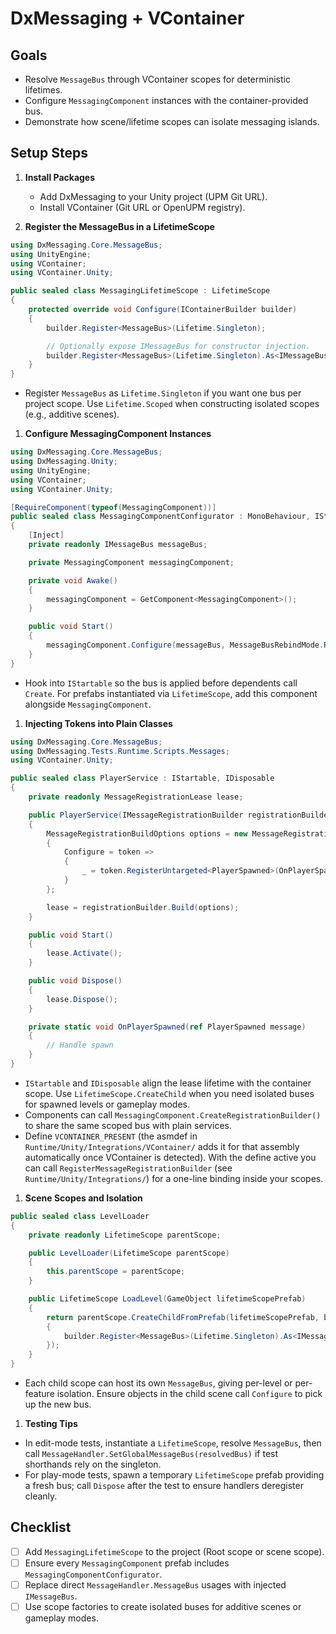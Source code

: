 # DxMessaging + VContainer

## Goals

- Resolve `MessageBus` through VContainer scopes for deterministic lifetimes.
- Configure `MessagingComponent` instances with the container-provided bus.
- Demonstrate how scene/lifetime scopes can isolate messaging islands.

## Setup Steps

1. **Install Packages**
   - Add DxMessaging to your Unity project (UPM Git URL).
   - Install VContainer (Git URL or OpenUPM registry).

1. **Register the MessageBus in a LifetimeScope**

```csharp
using DxMessaging.Core.MessageBus;
using UnityEngine;
using VContainer;
using VContainer.Unity;

public sealed class MessagingLifetimeScope : LifetimeScope
{
    protected override void Configure(IContainerBuilder builder)
    {
        builder.Register<MessageBus>(Lifetime.Singleton);

        // Optionally expose IMessageBus for constructor injection.
        builder.Register<MessageBus>(Lifetime.Singleton).As<IMessageBus>();
    }
}
```

- Register `MessageBus` as `Lifetime.Singleton` if you want one bus per project scope. Use `Lifetime.Scoped` when constructing isolated scopes (e.g., additive scenes).

1. **Configure MessagingComponent Instances**

```csharp
using DxMessaging.Core.MessageBus;
using DxMessaging.Unity;
using UnityEngine;
using VContainer;
using VContainer.Unity;

[RequireComponent(typeof(MessagingComponent))]
public sealed class MessagingComponentConfigurator : MonoBehaviour, IStartable
{
    [Inject]
    private readonly IMessageBus messageBus;

    private MessagingComponent messagingComponent;

    private void Awake()
    {
        messagingComponent = GetComponent<MessagingComponent>();
    }

    public void Start()
    {
        messagingComponent.Configure(messageBus, MessageBusRebindMode.RebindActive);
    }
}
```

- Hook into `IStartable` so the bus is applied before dependents call `Create`. For prefabs instantiated via `LifetimeScope`, add this component alongside `MessagingComponent`.

1. **Injecting Tokens into Plain Classes**

```csharp
using DxMessaging.Core.MessageBus;
using DxMessaging.Tests.Runtime.Scripts.Messages;
using VContainer.Unity;

public sealed class PlayerService : IStartable, IDisposable
{
    private readonly MessageRegistrationLease lease;

    public PlayerService(IMessageRegistrationBuilder registrationBuilder)
    {
        MessageRegistrationBuildOptions options = new MessageRegistrationBuildOptions
        {
            Configure = token =>
            {
                _ = token.RegisterUntargeted<PlayerSpawned>(OnPlayerSpawned);
            }
        };

        lease = registrationBuilder.Build(options);
    }

    public void Start()
    {
        lease.Activate();
    }

    public void Dispose()
    {
        lease.Dispose();
    }

    private static void OnPlayerSpawned(ref PlayerSpawned message)
    {
        // Handle spawn
    }
}
```

- `IStartable` and `IDisposable` align the lease lifetime with the container scope. Use `LifetimeScope.CreateChild` when you need isolated buses for spawned levels or gameplay modes.
- Components can call `MessagingComponent.CreateRegistrationBuilder()` to share the same scoped bus with plain services.
- Define `VCONTAINER_PRESENT` (the asmdef in `Runtime/Unity/Integrations/VContainer/` adds it for that assembly automatically once VContainer is detected). With the define active you can call `RegisterMessageRegistrationBuilder` (see `Runtime/Unity/Integrations/`) for a one-line binding inside your scopes.

1. **Scene Scopes and Isolation**

```csharp
public sealed class LevelLoader
{
    private readonly LifetimeScope parentScope;

    public LevelLoader(LifetimeScope parentScope)
    {
        this.parentScope = parentScope;
    }

    public LifetimeScope LoadLevel(GameObject lifetimeScopePrefab)
    {
        return parentScope.CreateChildFromPrefab(lifetimeScopePrefab, builder =>
        {
            builder.Register<MessageBus>(Lifetime.Singleton).As<IMessageBus>();
        });
    }
}
```

- Each child scope can host its own `MessageBus`, giving per-level or per-feature isolation. Ensure objects in the child scene call `Configure` to pick up the new bus.

1. **Testing Tips**

- In edit-mode tests, instantiate a `LifetimeScope`, resolve `MessageBus`, then call `MessageHandler.SetGlobalMessageBus(resolvedBus)` if test shorthands rely on the singleton.
- For play-mode tests, spawn a temporary `LifetimeScope` prefab providing a fresh bus; call `Dispose` after the test to ensure handlers deregister cleanly.

## Checklist

- [ ] Add `MessagingLifetimeScope` to the project (Root scope or scene scope).
- [ ] Ensure every `MessagingComponent` prefab includes `MessagingComponentConfigurator`.
- [ ] Replace direct `MessageHandler.MessageBus` usages with injected `IMessageBus`.
- [ ] Use scope factories to create isolated buses for additive scenes or gameplay modes.
